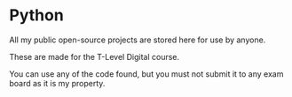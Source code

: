 # Python
All my public open-source projects are stored here for use by anyone.

These are made for the T-Level Digital course.

You can use any of the code found, but you must not submit it to any exam board as it is my property.

